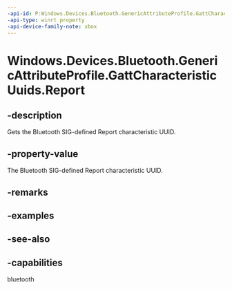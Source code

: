 ```yaml
---
-api-id: P:Windows.Devices.Bluetooth.GenericAttributeProfile.GattCharacteristicUuids.Report
-api-type: winrt property
-api-device-family-note: xbox
---
```


<!-- Property syntax
public System.Guid Report { get; }
-->

# Windows.Devices.Bluetooth.GenericAttributeProfile.GattCharacteristicUuids.Report

## -description
Gets the Bluetooth SIG-defined Report characteristic UUID.

## -property-value
The Bluetooth SIG-defined Report characteristic UUID.

## -remarks

## -examples

## -see-also

## -capabilities
bluetooth
